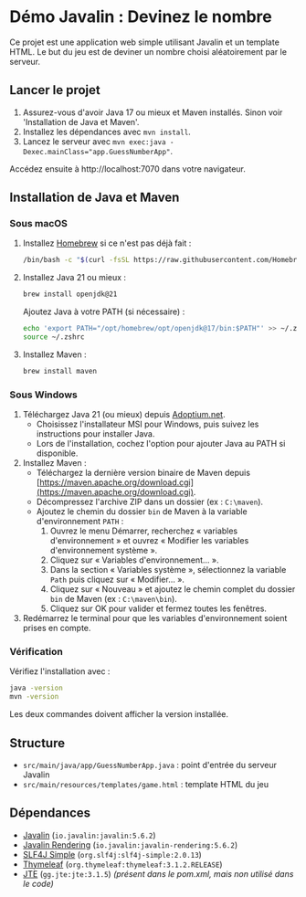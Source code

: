 # Démo Javalin : Devinez le nombre

Ce projet est une application web simple utilisant Javalin et un template HTML. Le but du jeu est de deviner un nombre choisi aléatoirement par le serveur.

## Lancer le projet

1. Assurez-vous d'avoir Java 17 ou mieux et Maven installés. Sinon voir 'Installation de Java et Maven'.
2. Installez les dépendances avec `mvn install`.
3. Lancez le serveur avec `mvn exec:java -Dexec.mainClass="app.GuessNumberApp"`.

Accédez ensuite à http://localhost:7070 dans votre navigateur.

## Installation de Java et Maven

### Sous macOS

1. Installez [Homebrew](https://brew.sh/) si ce n'est pas déjà fait :
   ```sh
   /bin/bash -c "$(curl -fsSL https://raw.githubusercontent.com/Homebrew/install/HEAD/install.sh)"
   ```
2. Installez Java 21 ou mieux :
   ```sh
   brew install openjdk@21
   ```
   Ajoutez Java à votre PATH (si nécessaire) :
   ```sh
   echo 'export PATH="/opt/homebrew/opt/openjdk@17/bin:$PATH"' >> ~/.zshrc
   source ~/.zshrc
   ```
3. Installez Maven :
   ```sh
   brew install maven
   ```

### Sous Windows

1. Téléchargez Java 21 (ou mieux) depuis [Adoptium.net](https://adoptium.net/fr/temurin/releases/).
   - Choisissez l'installateur MSI pour Windows, puis suivez les instructions pour installer Java.
   - Lors de l'installation, cochez l'option pour ajouter Java au PATH si disponible.
2. Installez Maven :
   - Téléchargez la dernière version binaire de Maven depuis [https://maven.apache.org/download.cgi](https://maven.apache.org/download.cgi).
   - Décompressez l'archive ZIP dans un dossier (ex : `C:\maven`).
   - Ajoutez le chemin du dossier `bin` de Maven à la variable d'environnement `PATH` :
     1. Ouvrez le menu Démarrer, recherchez « variables d'environnement » et ouvrez « Modifier les variables d'environnement système ».
     2. Cliquez sur « Variables d'environnement… ».
     3. Dans la section « Variables système », sélectionnez la variable `Path` puis cliquez sur « Modifier… ».
     4. Cliquez sur « Nouveau » et ajoutez le chemin complet du dossier `bin` de Maven (ex : `C:\maven\bin`).
     5. Cliquez sur OK pour valider et fermez toutes les fenêtres.
3. Redémarrez le terminal pour que les variables d'environnement soient prises en compte.

### Vérification

Vérifiez l'installation avec :
```sh
java -version
mvn -version
```
Les deux commandes doivent afficher la version installée.

## Structure
- `src/main/java/app/GuessNumberApp.java` : point d'entrée du serveur Javalin
- `src/main/resources/templates/game.html` : template HTML du jeu

## Dépendances
- [Javalin](https://javalin.io/) (`io.javalin:javalin:5.6.2`)
- [Javalin Rendering](https://javalin.io/documentation#templates) (`io.javalin:javalin-rendering:5.6.2`)
- [SLF4J Simple](http://www.slf4j.org/) (`org.slf4j:slf4j-simple:2.0.13`)
- [Thymeleaf](https://www.thymeleaf.org/) (`org.thymeleaf:thymeleaf:3.1.2.RELEASE`)
- [JTE](https://jte.gg/) (`gg.jte:jte:3.1.5`) *(présent dans le pom.xml, mais non utilisé dans le code)*

